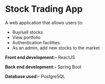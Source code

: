 # Stock Trading App

A web application that allows users to:
- Buy/sell stocks
- View portfolio
- Authentication facilities
- As an admin, add new stocks to the market

**Front end development:-** ReactJS

**Back end development:-** Spring Boot

**Database used:-** PostgreSQL